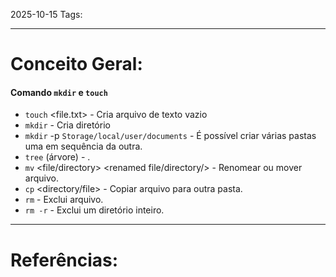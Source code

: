 2025-10-15
Tags:

----
# Conceito Geral:

#### **Comando ``mkdir`` e ``touch``**

- ``touch`` <file.txt> - Cria arquivo de texto vazio
- ``mkdir`` <directory/>- Cria diretório
- ``mkdir`` -p ``Storage/local/user/documents`` - É possível criar várias pastas uma em sequência da outra.
- ``tree`` (árvore) - . 
- ``mv`` <file/directory> <renamed file/directory/> - Renomear ou mover arquivo.
- ``cp`` <directory/file> <directory/> - Copiar arquivo para outra pasta.
- ``rm`` <file/> - Exclui arquivo.
- ``rm -r`` <directory/> - Exclui um diretório inteiro.

-----
# Referências:

